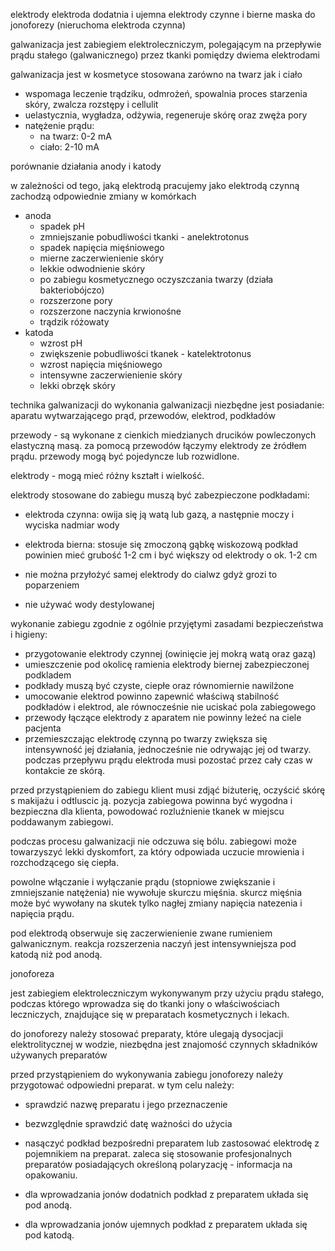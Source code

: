 elektrody
elektroda dodatnia i ujemna
elektrody czynne i bierne
maska do jonoforezy (nieruchoma elektroda czynna)

galwanizacja jest zabiegiem elektroleczniczym, polegającym na przepływie prądu stałego (galwanicznego) przez tkanki pomiędzy dwiema elektrodami

galwanizacja jest w kosmetyce stosowana zarówno na twarz jak i ciało
- wspomaga leczenie trądziku, odmrożeń, spowalnia proces starzenia skóry, zwalcza rozstępy i cellulit
- uelastycznia, wygładza, odżywia, regeneruje skórę oraz zwęża pory
- natężenie prądu:
    - na twarz: 0-2 mA
    - ciało: 2-10 mA

porównanie działania anody i katody

w zależności od tego, jaką elektrodą pracujemy jako elektrodą czynną zachodzą odpowiednie zmiany w komórkach

- anoda
    - spadek pH
    - zmniejszanie pobudliwości tkanki - anelektrotonus
    - spadek napięcia mięśniowego
    - mierne zaczerwienienie skóry 
    - lekkie odwodnienie skóry 
    - po zabiegu kosmetycznego oczyszczania twarzy (działa bakteriobójczo)
    - rozszerzone pory
    - rozszerzone naczynia krwionośne 
    - trądzik różowaty 
- katoda
    - wzrost pH
    - zwiększenie pobudliwości tkanek - katelektrotonus
    - wzrost napięcia mięśniowego
    - intensywne zaczerwienienie skóry
    - lekki obrzęk skóry 

technika galwanizacji
do wykonania galwanizacji niezbędne jest posiadanie: aparatu wytwarzającego prąd, przewodów, elektrod, podkładów

przewody - są wykonane z cienkich miedzianych drucików powleczonych elastyczną masą. za pomocą przewodów łączymy elektrody ze źródłem prądu. przewody mogą być pojedyncze lub rozwidlone.

elektrody - mogą mieć różny kształt i wielkość.

elektrody stosowane do zabiegu muszą być zabezpieczone podkładami:
- elektroda czynna: owija się ją watą lub gazą, a następnie moczy i wyciska nadmiar wody
- elektroda bierna: stosuje się zmoczoną gąbkę wiskozową
podkład powinien mieć grubość 1-2 cm i być większy od elektrody o ok. 1-2 cm

- nie można przyłożyć samej elektrody do cialwz gdyż grozi to poparzeniem
- nie używać wody destylowanej

wykonanie zabiegu zgodnie z ogólnie przyjętymi zasadami bezpieczeństwa i higieny:
- przygotowanie elektrody czynnej (owinięcie jej mokrą watą oraz gazą)
- umieszczenie pod okolicę ramienia elektrody biernej zabezpieczonej podkladem
- podkłady muszą być czyste, ciepłe oraz równomiernie nawilżone
- umocowanie elektrod powinno zapewnić właściwą stabilność podkładów i elektrod, ale równocześnie nie uciskać pola zabiegowego
- przewody łączące elektrody z aparatem nie powinny leżeć na ciele pacjenta
- przemieszczając elektrodę czynną po twarzy zwiększa się intensywność jej działania, jednocześnie nie odrywając jej od twarzy. podczas przepływu prądu elektroda musi pozostać przez cały czas w kontakcie ze skórą.

przed przystąpieniem do zabiegu klient musi zdjąć biżuterię, oczyścić skórę s makijażu i odtluscic ją. pozycja zabiegowa powinna być wygodna i bezpieczna dla klienta, powodować rozluźnienie tkanek w miejscu poddawanym zabiegowi.

podczas procesu galwanizacji nie odczuwa się bólu. zabiegowi może towarzyszyć lekki dyskomfort, za który odpowiada uczucie mrowienia i rozchodzącego się ciepła.

powolne włączanie i wyłączanie prądu (stopniowe zwiększanie i zmniejszanie natężenia) nie wywołuje skurczu mięśnia. skurcz mięśnia może być wywołany na skutek tylko nagłej zmiany napięcia natezenia i napięcia prądu.

pod elektrodą obserwuje się zaczerwienienie zwane rumieniem galwanicznym. reakcja rozszerzenia naczyń jest intensywniejsza pod katodą niż pod anodą.

jonoforeza

jest zabiegiem elektroleczniczym wykonywanym przy użyciu prądu stałego, podczas którego wprowadza się do tkanki jony o właściwościach leczniczych, znajdujące się w preparatach kosmetycznych i lekach.

do jonoforezy należy stosować preparaty, które ulegają dysocjacji elektrolitycznej w wodzie, niezbędna jest znajomość czynnych składników używanych preparatów

przed przystąpieniem do wykonywania zabiegu jonoforezy należy przygotować odpowiedni preparat. w tym celu należy:
- sprawdzić nazwę preparatu i jego przeznaczenie
- bezwzględnie sprawdzić datę ważności do użycia
- nasączyć podkład bezpośredni preparatem lub zastosować elektrodę z pojemnikiem na preparat.
zaleca się stosowanie profesjonalnych preparatów posiadających określoną polaryzację - informacja na opakowaniu.

- dla wprowadzania jonów dodatnich podkład z preparatem układa się pod anodą.
- dla wprowadzania jonów ujemnych podkład z preparatem układa się pod katodą.
